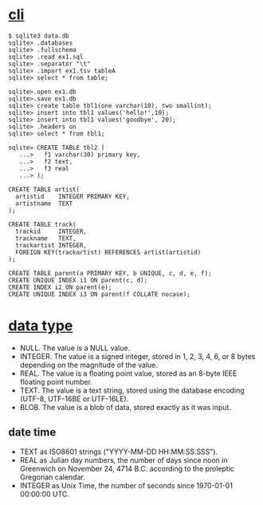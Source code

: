 # [cli](https://www.sqlite.org/cli.html)

```
$ sqlite3 data.db
sqlite> .databases
sqlite> .fullschema
sqlite> .read ex1.sql
sqlite> .separator "\t"
sqlite> .import ex1.tsv tableA
sqlite> select * from table;

sqlite>.open ex1.db
sqlite>.save ex1.db
sqlite> create table tbl1(one varchar(10), two smallint);
sqlite> insert into tbl1 values('hello!',10);
sqlite> insert into tbl1 values('goodbye', 20);
sqlite> .headers on
sqlite> select * from tbl1;

sqlite> CREATE TABLE tbl2 (
   ...>   f1 varchar(30) primary key,
   ...>   f2 text,
   ...>   f3 real
   ...> );

CREATE TABLE artist(
  artistid    INTEGER PRIMARY KEY, 
  artistname  TEXT
);

CREATE TABLE track(
  trackid     INTEGER, 
  trackname   TEXT, 
  trackartist INTEGER,
  FOREIGN KEY(trackartist) REFERENCES artist(artistid)
);

CREATE TABLE parent(a PRIMARY KEY, b UNIQUE, c, d, e, f);
CREATE UNIQUE INDEX i1 ON parent(c, d);
CREATE INDEX i2 ON parent(e);
CREATE UNIQUE INDEX i3 ON parent(f COLLATE nocase);

```
 
# [data type](https://www.sqlite.org/datatype3.html)

- NULL. The value is a NULL value.
- INTEGER. The value is a signed integer, stored in 1, 2, 3, 4, 6, or 8 bytes depending on the magnitude of the value.
- REAL. The value is a floating point value, stored as an 8-byte IEEE floating point number.
- TEXT. The value is a text string, stored using the database encoding (UTF-8, UTF-16BE or UTF-16LE).
- BLOB. The value is a blob of data, stored exactly as it was input.

## date time 


- TEXT as ISO8601 strings ("YYYY-MM-DD HH:MM:SS.SSS").
- REAL as Julian day numbers, the number of days since noon in Greenwich on November 24, 4714 B.C. according to the proleptic Gregorian calendar.
- INTEGER as Unix Time, the number of seconds since 1970-01-01 00:00:00 UTC. 

